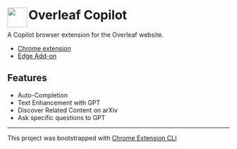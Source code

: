 # <img src="public/icons/icon_48.png" width="45" align="left"> Overleaf Copilot

A Copilot browser extension for the Overleaf website.

- [Chrome extension](https://chrome.google.com/webstore/detail/overleaf-copilot/pcmffklbilmgckfkbncpoffmicdpfkmm)
- [Edge Add-on](https://microsoftedge.microsoft.com/addons/detail/overleaf-copilot/dgbgphmgphkibogcjhjhdmkjphejcead)

## Features

- Auto-Completion
- Text Enhancement with GPT
- Discover Related Content on arXiv
- Ask specific questions to GPT


---

This project was bootstrapped with [Chrome Extension CLI](https://github.com/dutiyesh/chrome-extension-cli)


